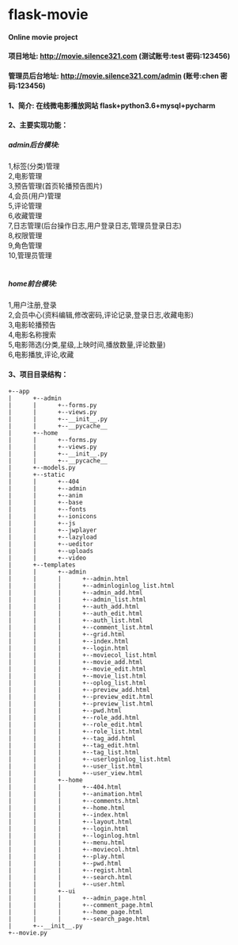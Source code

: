 # flask-movie

#### Online movie project
#### 项目地址: http://movie.silence321.com (测试账号:test 密码:123456)
#### 管理员后台地址: http://movie.silence321.com/admin (账号:chen 密码:123456)

#### 1、简介: 在线微电影播放网站  flask+python3.6+mysql+pycharm

#### 2、主要实现功能：

##### admin后台模块:
1,标签(分类)管理<br/>
2,电影管理<br/>
3,预告管理(首页轮播预告图片)<br/>
4,会员(用户)管理<br/>
5,评论管理<br/>
6,收藏管理<br/>
7,日志管理(后台操作日志,用户登录日志,管理员登录日志)<br/>
8,权限管理<br/>
9,角色管理<br/>
10,管理员管理<br/>
    
##### home前台模块:
1,用户注册,登录<br/>
2,会员中心(资料编辑,修改密码,评论记录,登录日志,收藏电影)<br/>
3,电影轮播预告<br/>
4,电影名称搜索<br/>
5,电影筛选(分类,星级,上映时间,播放数量,评论数量)<br/>
6,电影播放,评论,收藏<br/>
 
#### 3、项目目录结构：

    +--app
    |      +--admin
    |      |      +--forms.py
    |      |      +--views.py
    |      |      +--__init__.py
    |      |      +--__pycache__
    |      +--home
    |      |      +--forms.py
    |      |      +--views.py
    |      |      +--__init__.py
    |      |      +--__pycache__
    |      +--models.py
    |      +--static
    |      |      +--404
    |      |      +--admin
    |      |      +--anim
    |      |      +--base
    |      |      +--fonts
    |      |      +--ionicons
    |      |      +--js
    |      |      +--jwplayer
    |      |      +--lazyload
    |      |      +--ueditor
    |      |      +--uploads
    |      |      +--video
    |      +--templates
    |      |      +--admin
    |      |      |      +--admin.html
    |      |      |      +--adminloginlog_list.html
    |      |      |      +--admin_add.html
    |      |      |      +--admin_list.html
    |      |      |      +--auth_add.html
    |      |      |      +--auth_edit.html
    |      |      |      +--auth_list.html
    |      |      |      +--comment_list.html
    |      |      |      +--grid.html
    |      |      |      +--index.html
    |      |      |      +--login.html
    |      |      |      +--moviecol_list.html
    |      |      |      +--movie_add.html
    |      |      |      +--movie_edit.html
    |      |      |      +--movie_list.html
    |      |      |      +--oplog_list.html
    |      |      |      +--preview_add.html
    |      |      |      +--preview_edit.html
    |      |      |      +--preview_list.html
    |      |      |      +--pwd.html
    |      |      |      +--role_add.html
    |      |      |      +--role_edit.html
    |      |      |      +--role_list.html
    |      |      |      +--tag_add.html
    |      |      |      +--tag_edit.html
    |      |      |      +--tag_list.html
    |      |      |      +--userloginlog_list.html
    |      |      |      +--user_list.html
    |      |      |      +--user_view.html
    |      |      +--home
    |      |      |      +--404.html
    |      |      |      +--animation.html
    |      |      |      +--comments.html
    |      |      |      +--home.html
    |      |      |      +--index.html
    |      |      |      +--layout.html
    |      |      |      +--login.html
    |      |      |      +--loginlog.html
    |      |      |      +--menu.html
    |      |      |      +--moviecol.html
    |      |      |      +--play.html
    |      |      |      +--pwd.html
    |      |      |      +--regist.html
    |      |      |      +--search.html
    |      |      |      +--user.html
    |      |      +--ui
    |      |      |      +--admin_page.html
    |      |      |      +--comment_page.html
    |      |      |      +--home_page.html
    |      |      |      +--search_page.html
    |      +--__init__.py
    +--movie.py
    
    
